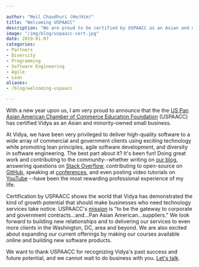 ```yaml
---

author: "Neil Chaudhuri (He/Him)"
title: "Welcoming USPAACC"
description: "We are proud to be certified by USPAACC as an Asian and minority-owned small business."
image: "/img/blog/uspaacc-cert.jpg"
date: 2019-01-07
categories: 
- Partners
- Diversity
- Programming
- Software Engineering
- Agile
- Lean
aliases:
- /blog/welcoming-uspaacc

---
```


With a new year upon us, I am very proud to announce that the the 
[US Pan Asian American Chamber of Commerce Education Foundation](https://uspaacc.com/)
(USPAACC) has certified Vidya as an Asian and minority-owned small business.

At Vidya, we have been very privileged to deliver high-quality software to a wide array of commercial and government clients
using exciting technology while promoting lean principles, agile software development,
and diversity in software engineering. The best part about it? It's been fun! Doing great work and contributing to the community--whether 
writing on [our blog](/blog/), answering questions on [Stack Overflow](http://stackoverflow.com/users/1347281/vidya),
contributing to open-source on [GitHub](https://github.com/VidyaSource), 
speaking at [conferences](/blog/speaking-at-code-writers-workshop-2017/), and even posting video tutorials on 
[YouTube](https://www.youtube.com/channel/UC24LVc8Bb65SF6LW-SLog9A) --have been the most rewarding professional experience of my life.  

Certification by USPAACC shows the world that Vidya has demonstrated the kind of growth potential that should make businesses 
who need technology services take notice. USPAACC's [mission](https://uspaacc.com/about) is 
"to be the gateway to corporate and government contracts...and...Pan Asian American...suppliers." We look forward to building
new relationships and to delivering our services to even more clients in the Washington, DC, area and beyond. We are also excited about expanding
our current offerings by making our courses available online and building new software products.

We want to thank USPAACC for recognizing Vidya's past success and future potential, and we cannot wait to do business
with you. [Let's talk](/contact).
